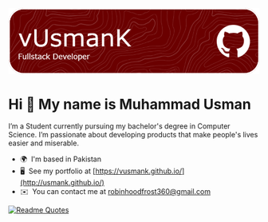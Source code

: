 ![Header](./header.png)

Hi 👋 My name is Muhammad Usman
===============================

I’m a Student currently pursuing my bachelor's degree in Computer Science. I’m passionate about developing products that make people's lives easier and miserable.

* 🌍  I'm based in Pakistan
* 🖥️  See my portfolio at [https://vusmank.github.io/](http://usmank.github.io/)
* ✉️  You can contact me at [robinhoodfrost360@gmail.com](mailto:robinhoodfrost360@gmail.com)

[![Readme Quotes](https://quotes-github-readme.vercel.app/api?type=horizontal&theme=monokai?border=true)](https://github.com/piyushsuthar/github-readme-quotes)


